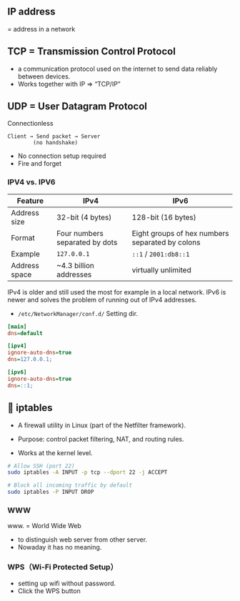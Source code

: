 ## IP address
 = address in a network

## TCP = Transmission Control Protocol

* a communication protocol used on the internet to send data reliably between devices.
* Works together with IP ⇒ “TCP/IP”

## UDP =  User Datagram Protocol
Connectionless
```
Client → Send packet → Server
        (no handshake)
```
* No connection setup required
* Fire and forget

### IPV4 vs. IPV6
| Feature       | IPv4                           | IPv6                                            |
| ------------- | ------------------------------ | ----------------------------------------------- |
| Address size  | 32-bit (4 bytes)               | 128-bit (16 bytes)                              |
| Format        | Four numbers separated by dots | Eight groups of hex numbers separated by colons |
| Example       | `127.0.0.1`                    | `::1` / `2001:db8::1`                           |
| Address space | \~4.3 billion addresses        | virtually unlimited                             |

IPv4 is older and still used the most for example in a local network.
IPv6 is newer and solves the problem of running out of IPv4 addresses.




* `/etc/NetworkManager/conf.d/` Setting dir.

```ini
[main]
dns=default

[ipv4]
ignore-auto-dns=true
dns=127.0.0.1;

[ipv6]
ignore-auto-dns=true
dns=::1;
```





## 📌 iptables

* A firewall utility in Linux (part of the Netfilter framework).

* Purpose: control packet filtering, NAT, and routing rules.

* Works at the kernel level.

```bash
# Allow SSH (port 22)
sudo iptables -A INPUT -p tcp --dport 22 -j ACCEPT

# Block all incoming traffic by default
sudo iptables -P INPUT DROP
```




### WWW
www. = World Wide Web
* to distinguish web server from other server.
* Nowaday it has no meaning.


### WPS（Wi-Fi Protected Setup）

* setting up wifi without password.
* Click the WPS button



